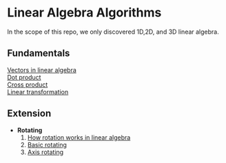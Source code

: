 # Linear Algebra Algorithms
In the scope of this repo, we only discovered 1D,2D, and 3D linear algebra.
## Fundamentals
[Vectors in linear algebra]() <br/>
[Dot product]() <br/>
[Cross product]() <br/>
[Linear transformation]() <br/>

## Extension
- **Rotating**
  1. [How rotation works in linear algebra]()
  3. [Basic rotating]()
  4. [Axis rotating]()
